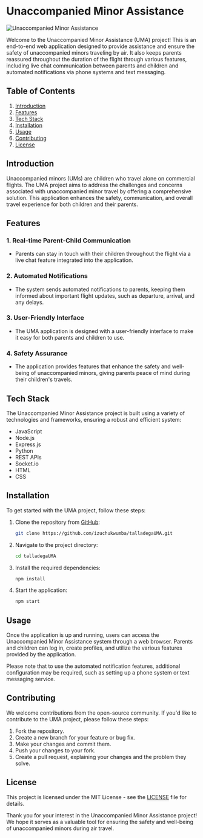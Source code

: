 # Unaccompanied Minor Assistance

![Unaccompanied Minor Assistance](https://github.com/izuchukwumba/talladegaUMA/blob/main/assets/aa-logo.png)

Welcome to the Unaccompanied Minor Assistance (UMA) project! This is an end-to-end web application designed to provide assistance and ensure the safety of unaccompanied minors traveling by air. It also keeps parents reassured throughout the duration of the flight through various features, including live chat communication between parents and children and automated notifications via phone systems and text messaging.

## Table of Contents

1. [Introduction](#introduction)
2. [Features](#features)
3. [Tech Stack](#tech-stack)
4. [Installation](#installation)
5. [Usage](#usage)
6. [Contributing](#contributing)
7. [License](#license)

## Introduction

Unaccompanied minors (UMs) are children who travel alone on commercial flights. The UMA project aims to address the challenges and concerns associated with unaccompanied minor travel by offering a comprehensive solution. This application enhances the safety, communication, and overall travel experience for both children and their parents.

## Features

### 1. Real-time Parent-Child Communication
- Parents can stay in touch with their children throughout the flight via a live chat feature integrated into the application.

### 2. Automated Notifications
- The system sends automated notifications to parents, keeping them informed about important flight updates, such as departure, arrival, and any delays.

### 3. User-Friendly Interface
- The UMA application is designed with a user-friendly interface to make it easy for both parents and children to use.

### 4. Safety Assurance
- The application provides features that enhance the safety and well-being of unaccompanied minors, giving parents peace of mind during their children's travels.

## Tech Stack

The Unaccompanied Minor Assistance project is built using a variety of technologies and frameworks, ensuring a robust and efficient system:

- JavaScript
- Node.js
- Express.js
- Python
- REST APIs
- Socket.io
- HTML
- CSS

## Installation

To get started with the UMA project, follow these steps:

1. Clone the repository from [GitHub](https://github.com/izuchukwumba/talladegaUMA):

   ```bash
   git clone https://github.com/izuchukwumba/talladegaUMA.git
   ```

2. Navigate to the project directory:

   ```bash
   cd talladegaUMA
   ```

3. Install the required dependencies:

   ```bash
   npm install
   ```

4. Start the application:

   ```bash
   npm start
   ```

## Usage

Once the application is up and running, users can access the Unaccompanied Minor Assistance system through a web browser. Parents and children can log in, create profiles, and utilize the various features provided by the application.

Please note that to use the automated notification features, additional configuration may be required, such as setting up a phone system or text messaging service.

## Contributing

We welcome contributions from the open-source community. If you'd like to contribute to the UMA project, please follow these steps:

1. Fork the repository.
2. Create a new branch for your feature or bug fix.
3. Make your changes and commit them.
4. Push your changes to your fork.
5. Create a pull request, explaining your changes and the problem they solve.

## License

This project is licensed under the MIT License - see the [LICENSE](https://github.com/izuchukwumba/talladegaUMA/blob/main/LICENSE) file for details. 

Thank you for your interest in the Unaccompanied Minor Assistance project! We hope it serves as a valuable tool for ensuring the safety and well-being of unaccompanied minors during air travel.
